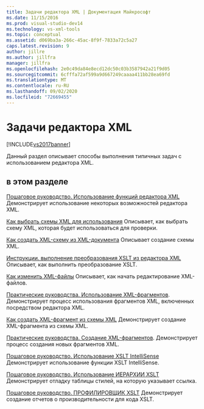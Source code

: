 ```yaml
---
title: Задачи редактора XML | Документация Майкрософт
ms.date: 11/15/2016
ms.prod: visual-studio-dev14
ms.technology: vs-xml-tools
ms.topic: conceptual
ms.assetid: d069ba3a-266c-45ac-8f9f-7833a72c5a27
caps.latest.revision: 9
author: jillre
ms.author: jillfra
manager: jillfra
ms.openlocfilehash: 2e0c49da84e8ecd12dc50c03b3587942a21f9d05
ms.sourcegitcommit: 6cfffa72af599a9d667249caaaa411bb28ea69fd
ms.translationtype: MT
ms.contentlocale: ru-RU
ms.lasthandoff: 09/02/2020
ms.locfileid: "72669455"
---
```

# <a name="xml-editor-tasks"></a>Задачи редактора XML
[!INCLUDE[vs2017banner](../includes/vs2017banner.md)]

Данный раздел описывает способы выполнения типичных задач с использованием редактора XML.

## <a name="in-this-section"></a>в этом разделе
 [Пошаговое руководство. Использование функций редактора XML](../xml-tools/walkthrough-using-xml-editor-features.md) Демонстрирует использование некоторых возможностей редактора XML.

 [Как выбрать схемы XML для использования](../xml-tools/how-to-select-the-xml-schemas-to-use.md) Описывает, как выбрать схему XML, которая будет использоваться для проверки.

 [Как создать XML-схему из XML-документа](../xml-tools/how-to-create-an-xml-schema-from-an-xml-document.md) Описывает создание схемы XML.

 [Инструкции. выполнение преобразования XSLT из редактора XML](../xml-tools/how-to-execute-an-xslt-transformation-from-the-xml-editor.md) Описывает, как выполнить преобразование XSLT.

 [Как изменить XML-файлы](../xml-tools/how-to-edit-xml-files.md) Описывает, как начать редактирование XML-файлов.

 [Практические руководства. Использование XML-фрагментов](../xml-tools/how-to-use-xml-snippets.md).
Демонстрирует процесс использования фрагментов XML, включенных посредством редактора XML.

 [Как создать XML-фрагмент из схемы XML](../xml-tools/how-to-generate-an-xml-snippet-from-an-xml-schema.md) Демонстрирует создание XML-фрагмента из схемы XML.

 [Практические руководства. Создание XML-фрагментов](../xml-tools/how-to-create-xml-snippets.md).
Демонстрирует процесс создания новых фрагментов XML.

 [Пошаговое руководство. Использование XSLT IntelliSense](../xml-tools/walkthrough-using-xslt-intellisense.md) Демонстрирует использование функции XSLT IntelliSense.

 [Пошаговое руководство. Использование ИЕРАРХИИ XSLT](../xml-tools/walkthrough-using-xslt-hierarchy.md) Демонстрирует отладку таблицы стилей, на которую указывает ссылка.

 [Пошаговое руководство. ПРОФИЛИРОВЩИК XSLT](../xml-tools/walkthrough-xslt-profiler.md) Демонстрирует создание отчетов о производительности для кода XSLT.
